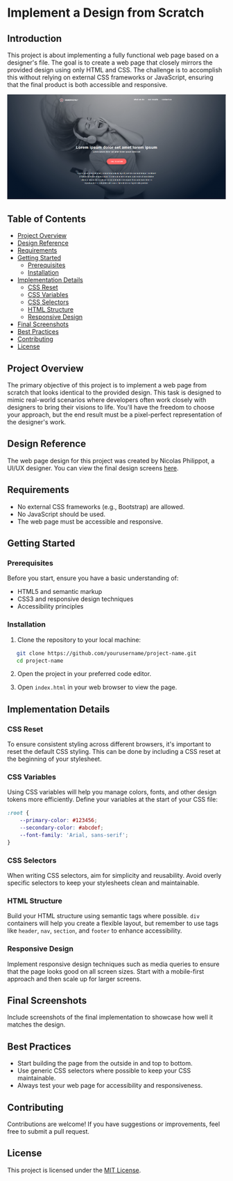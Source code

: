 # Implement a Design from Scratch

## Introduction

This project is about implementing a fully functional web page based on a designer's file. The goal is to create a web page that closely mirrors the provided design using only HTML and CSS. The challenge is to accomplish this without relying on external CSS frameworks or JavaScript, ensuring that the final product is both accessible and responsive.

![README overview](RDME.png)

## Table of Contents

- [Project Overview](#project-overview)
- [Design Reference](#design-reference)
- [Requirements](#requirements)
- [Getting Started](#getting-started)
  - [Prerequisites](#prerequisites)
  - [Installation](#installation)
- [Implementation Details](#implementation-details)
  - [CSS Reset](#css-reset)
  - [CSS Variables](#css-variables)
  - [CSS Selectors](#css-selectors)
  - [HTML Structure](#html-structure)
  - [Responsive Design](#responsive-design)
- [Final Screenshots](#final-screenshots)
- [Best Practices](#best-practices)
- [Contributing](#contributing)
- [License](#license)

## Project Overview

The primary objective of this project is to implement a web page from scratch that looks identical to the provided design. This task is designed to mimic real-world scenarios where developers often work closely with designers to bring their visions to life. You'll have the freedom to choose your approach, but the end result must be a pixel-perfect representation of the designer's work.

## Design Reference

The web page design for this project was created by Nicolas Philippot, a UI/UX designer. You can view the final design screens [here](https://www.figma.com/design/FfnVADRC9xgI3yiZliTBYZ/Holberton-School---Headphone-company?node-id=0-1&t=LqZ6nUy9kKGaXyoX-0).

## Requirements

- No external CSS frameworks (e.g., Bootstrap) are allowed.
- No JavaScript should be used.
- The web page must be accessible and responsive.

## Getting Started

### Prerequisites

Before you start, ensure you have a basic understanding of:

- HTML5 and semantic markup
- CSS3 and responsive design techniques
- Accessibility principles

### Installation

1. Clone the repository to your local machine:

```bash
   git clone https://github.com/yourusername/project-name.git
   cd project-name
```

2. Open the project in your preferred code editor.

3. Open `index.html` in your web browser to view the page.

## Implementation Details

### CSS Reset

To ensure consistent styling across different browsers, it's important to reset the default CSS styling. This can be done by including a CSS reset at the beginning of your stylesheet.

### CSS Variables

Using CSS variables will help you manage colors, fonts, and other design tokens more efficiently. Define your variables at the start of your CSS file:

```css
:root {
    --primary-color: #123456;
    --secondary-color: #abcdef;
    --font-family: 'Arial, sans-serif';
}
```

### CSS Selectors

When writing CSS selectors, aim for simplicity and reusability. Avoid overly specific selectors to keep your stylesheets clean and maintainable.

### HTML Structure

Build your HTML structure using semantic tags where possible. `div` containers will help you create a flexible layout, but remember to use tags like `header`, `nav`, `section`, and `footer` to enhance accessibility.

### Responsive Design

Implement responsive design techniques such as media queries to ensure that the page looks good on all screen sizes. Start with a mobile-first approach and then scale up for larger screens.

## Final Screenshots

Include screenshots of the final implementation to showcase how well it matches the design.

## Best Practices

- Start building the page from the outside in and top to bottom.
- Use generic CSS selectors where possible to keep your CSS maintainable.
- Always test your web page for accessibility and responsiveness.

## Contributing

Contributions are welcome! If you have suggestions or improvements, feel free to submit a pull request.

## License

This project is licensed under the [MIT License](https://en.wikipedia.org/wiki/MIT_License).
